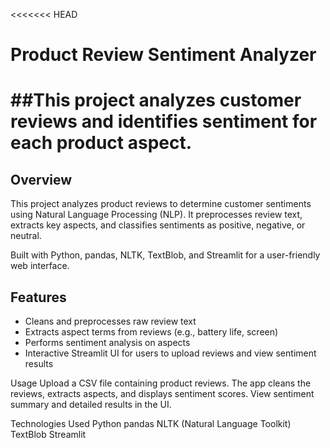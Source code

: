<<<<<<< HEAD
# Product Review Sentiment Analyzer

##This project analyzes customer reviews and identifies sentiment for each product aspect.
=======


## Overview
This project analyzes product reviews to determine customer sentiments using Natural Language Processing (NLP). It preprocesses review text, extracts key aspects, and classifies sentiments as positive, negative, or neutral.

Built with Python, pandas, NLTK, TextBlob, and Streamlit for a user-friendly web interface.

## Features
- Cleans and preprocesses raw review text
- Extracts aspect terms from reviews (e.g., battery life, screen)
- Performs sentiment analysis on aspects
- Interactive Streamlit UI for users to upload reviews and view sentiment results


Usage
Upload a CSV file containing product reviews.
The app cleans the reviews, extracts aspects, and displays sentiment scores.
View sentiment summary and detailed results in the UI.

Technologies Used
Python
pandas
NLTK (Natural Language Toolkit)
TextBlob
Streamlit
